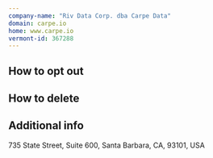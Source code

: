 ```yaml
---
company-name: "Riv Data Corp. dba Carpe Data"
domain: carpe.io
home: www.carpe.io
vermont-id: 367288
---
```

## How to opt out




## How to delete




## Additional info




735 State Street, Suite 600, Santa Barbara, CA, 93101, USA













